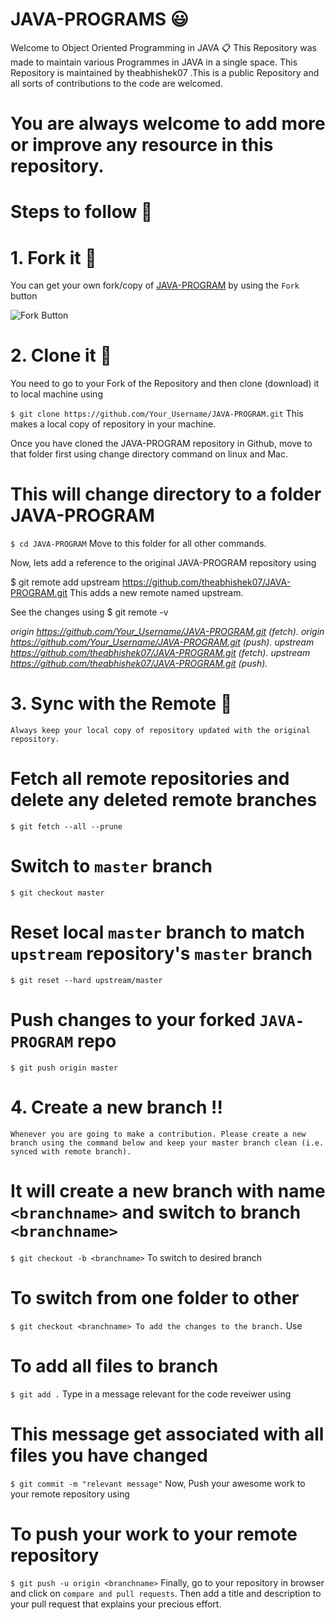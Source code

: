 # JAVA-PROGRAMS :smiley:
Welcome to Object Oriented Programming in JAVA 📋
This Repository was made to maintain various Programmes in JAVA in a single space. This Repository is maintained by theabhishek07 .This is a public Repository and all sorts of contributions to the code are welcomed.
# You are always welcome to add more or improve any resource in this repository.

# Steps to follow 📜
# 1. Fork it 🍴
You can get your own fork/copy of [JAVA-PROGRAM](https://github.com/theabhishek07/JAVA-PROGRAM) by using the `Fork` button

![Fork Button](https://github-images.s3.amazonaws.com/help/bootcamp/Bootcamp-Fork.png)

# 2. Clone it 👥
You need to go to your Fork of the Repository and then clone (download) it to local machine using

`$ git clone https://github.com/Your_Username/JAVA-PROGRAM.git`
This makes a local copy of repository in your machine.

Once you have cloned the JAVA-PROGRAM repository in Github, move to that folder first using change directory command on linux and Mac.

# This will change directory to a folder JAVA-PROGRAM
`$ cd JAVA-PROGRAM`
Move to this folder for all other commands.

Now, lets add a reference to the original JAVA-PROGRAM repository using

$ git remote add upstream https://github.com/theabhishek07/JAVA-PROGRAM.git
This adds a new remote named upstream.

See the changes using
$ git remote -v

  *origin https://github.com/Your_Username/JAVA-PROGRAM.git (fetch).*
  *origin https://github.com/Your_Username/JAVA-PROGRAM.git (push).*
  *upstream https://github.com/theabhishek07/JAVA-PROGRAM.git (fetch).*
  *upstream  https://github.com/theabhishek07/JAVA-PROGRAM.git (push).*

# 3. Sync with the Remote :arrows_counterclockwise:
`Always keep your local copy of repository updated with the original repository.`

# Fetch all remote repositories and delete any deleted remote branches
`$ git fetch --all --prune`

# Switch to `master` branch
`$ git checkout master`

# Reset local `master` branch to match `upstream` repository's `master` branch
`$ git reset --hard upstream/master`

# Push changes to your forked `JAVA-PROGRAM` repo
`$ git push origin master`

# 4. Create a new branch ‼️
`Whenever you are going to make a contribution. Please create a new branch using the command below and keep your master branch clean (i.e. synced with remote branch).`

# It will create a new branch with name  `<branchname>` and switch to branch `<branchname>`
`$ git checkout -b <branchname>`
To switch to desired branch

# To switch from one folder to other
`$ git checkout <branchname>
To add the changes to the branch.` Use

# To add all files to branch
`$ git add .`
Type in a message relevant for the code reveiwer using

# This message get associated with all files you have changed
`$ git commit -m "relevant message"`
Now, Push your awesome work to your remote repository using

# To push your work to your remote repository
`$ git push -u origin <branchname>`
Finally, go to your repository in browser and click on `compare and pull requests`. Then add a title and description to your pull request that explains your precious effort.
